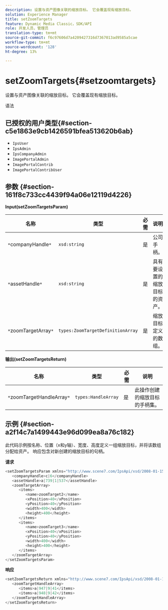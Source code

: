 ```yaml
---
description: 设置与资产图像关联的缩放目标。 它会覆盖现有缩放目标。
solution: Experience Manager
title: setZoomTargets
feature: Dynamic Media Classic，SDK/API
role: 开发人员，管理员
translation-type: tm+mt
source-git-commit: f6c97606d7a4209427316d7367013ad9585a5cae
workflow-type: tm+mt
source-wordcount: '128'
ht-degree: 13%

---
```



# setZoomTargets{#setzoomtargets}

设置与资产图像关联的缩放目标。 它会覆盖现有缩放目标。

语法

## 已授权的用户类型{#section-c5e1863e9cb1426591bfea513620b6ab}

* `IpsUser`
* `IpsAdmin`
* `IpsCompanyAdmin`
* `ImagePortalAdmin`
* `ImagePortalContrib`
* `ImagePortalContribUser`

## 参数 {#section-161f8c733cc4439f94a06e12119d4226}

**Input(setZoomTargetsParam)**

| 名称 | 类型 | 必需 | 说明 |
|---|---|---|---|
| `*`companyHandle`*` | `xsd:string` | 是 | 公司手柄。 |
| `*`assetHandle`*` | `xsd:string` | 是 | 具有要设置的缩放目标的资产。 |
| `*`zoomTargetArray`*` | `types:ZoomTargetDefinitionArray` | 是 | 缩放目标定义的数组。 |

**输出(setZoomTargetsReturn)**

| 名称 | 类型 | 必需 | 说明 |
|---|---|---|---|
| `*`zoomTargetHandleArray`*` | `types:HandleArray` | 是 | 此操作创建的缩放目标的手柄集。 |

## 示例 {#section-a2f14c7a1499443e96d099ea8a76c182}

此代码示例按名称、位置（x和y轴）、宽度、高度定义一组缩放目标，并将该数组分配给资产。 响应包含对新创建的缩放目标的句柄。

**请求**

```java
<setZoomTargetsParam xmlns="http://www.scene7.com/IpsApi/xsd/2008-01-15">
   <companyHandle>c|6</companyHandle>
   <assetHandle>a|739|1|537</assetHandle>
   <zoomTargetArray>
      <items>
         <name>zoomTarget2</name>
         <xPosition>40</xPosition>
         <yPosition>40</yPosition>
         <width>400</width>
         <height>400</height>
      </items>
      <items>
         <name>zoomTarget3</name>
         <xPosition>40</xPosition>
         <yPosition>40</yPosition>
         <width>400</width>
         <height>400</height>
      </items>
   </zoomTargetArray>
</setZoomTargetsParam>
```

**响应**

```java
<setZoomTargetsReturn xmlns="http://www.scene7.com/IpsApi/xsd/2008-01-15">
   <zoomTargetHandleArray>
      <items>a|947|9|41</items>
      <items>a|948|9|42</items>
   </zoomTargetHandleArray>
</setZoomTargetsReturn>
```

